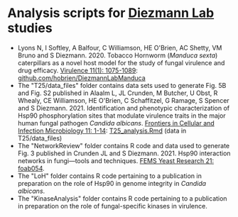 # Analysis scripts for [Diezmann Lab](http://www.yeast-genetics.co.uk) studies
- Lyons N, I Softley, A Balfour, C Williamson, HE O'Brien, AC Shetty, VM Bruno and S Diezmann. 2020. Tobacco Hornworm (_Manduca sexta_) caterpillars as a novel host model for the study of fungal virulence and drug efficacy. [Virulence 11(1): 1075-1089](https://www.ncbi.nlm.nih.gov/pmc/articles/PMC7549948/): [github.com/hobrien/DiezmannLabManduca](https://github.com/hobrien/DiezmannLabManduca)
- The "T25/data_files" folder contains data sets used to generate Fig. 5B and Fig. S2 published in Alaalm L, JL Crunden, M Butcher, U Obst, R Whealy, CE Williamson, HE O'Brien, C Schaffitzel, G Ramage, S Spencer and S Diezmann. 2021. Identification and phenotypic characterization of Hsp90 phosphorylation sites that modulate virulence traits in the major human fungal pathogen _Candida albicans_. [Frontiers in Cellular and Infection Microbiology 11: 1-14](https://www.frontiersin.org/articles/10.3389/fcimb.2021.637836/full): [T25_analysis.Rmd](T25_analysis.Rmd) (data in T25/data_files)
- The "NetworkReview" folder contains R code and data used to generate Fig. 3 published in Crunden JL and S Diezmann. 2021. Hsp90 interaction networks in fungi—tools and techniques. [FEMS Yeast Research 21: foab054](https://www.ncbi.nlm.nih.gov/pmc/articles/PMC8599792/).
- The "LoH" folder contains R code pertaining to a publication in preparation on the role of Hsp90 in genome integrity in _Candida albicans_.
- The "KinaseAnalysis" folder contains R code pertaining to a publication in preparation on the role of fungal-specific kinases in virulence.
